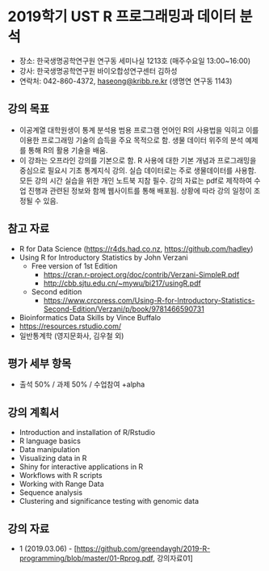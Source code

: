 # 2019학기 UST  R 프로그래밍과 데이터 분석
- 장소: 한국생명공학연구원 연구동 세미나실 1213호 (매주수요일 13:00~16:00)
- 강사: 한국생명공학연구원 바이오합성연구센터 김하성
- 연락처: 042-860-4372, haseong@kribb.re.kr (생명연 연구동 1143)

## 강의 목표
- 이공계열 대학원생이 통계 분석용 범용 프로그램 언어인 R의 사용법을 익히고 이를 이용한 프로그래밍 기술의 습득을 주요 목적으로 함. 생물 데이터 위주의 분석 예제를 통해 R의 활용 기술을 배움. 
- 이 강좌는 오프라인 강의를 기본으로 함. R 사용에 대한 기본 개념과 프로그래밍을 중심으로 필요시 기초 통계지식 강의. 실습 데이터로는 주로 생물데이터를 사용함. 모든 강의 시간 실습을 위한 개인 노트북 지참 필수. 강의 자료는 pdf로 제작하여 수업 진행과 관련된 정보와 함께 웹사이트를 통해 배포됨. 상황에 따라 강의 일정이 조정될 수 있음.


## 참고 자료
- R for Data Science (https://r4ds.had.co.nz, https://github.com/hadley)
- Using R for Introductory Statistics by John Verzani
  - Free version of 1st Edition 
    - https://cran.r-project.org/doc/contrib/Verzani-SimpleR.pdf
    - http://cbb.sjtu.edu.cn/~mywu/bi217/usingR.pdf
  - Second edition
    - https://www.crcpress.com/Using-R-for-Introductory-Statistics-Second-Edition/Verzani/p/book/9781466590731
- Bioinformatics Data Skills by Vince Buffalo
- https://resources.rstudio.com/
- 일반통계학 (영지문화사, 김우철 외)

## 평가 세부 항목
- 출석 50% / 과제 50% / 수업참여 +alpha

## 강의 계획서
- Introduction and installation of R/Rstudio
- R language basics 
- Data manipulation 
- Visualizing data in R 
- Shiny for interactive applications in R
- Workflows with R scripts
- Working with Range Data 
- Sequence analysis 
- Clustering and significance testing with genomic data 

## 강의 자료 
- 1 (2019.03.06) - [https://github.com/greendaygh/2019-R-programming/blob/master/01-Rprog.pdf, 강의자료01]
